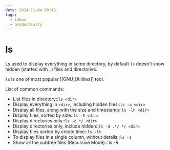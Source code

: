 ```yaml
---
date: 2024-11-04 08:42
tags:
  - inbox
  - productivity
---
```

# ls

Ls used to display everything in some directory, by default `ls` doesn't show hidden (started with `.`) files and directories.

`ls` is one of most popular [[GNU_Utilities]] tool.

List of common commands:

- List files in directory::`ls <dir>`
- Display everything in `<dir>`, including hidden files::`ls -a <dir>`
- Display all files, along with the size and timestamp::`ls -lh <dir>`
- Display files, sorted by size::`ls -S <dir>`
- Display directories only::`ls -d */ <dir>`
- Display directories only, include hidden::`ls -d .*/ */ <dir>`
- Display files sorted by create time::`ls -lt`
- To display files in a single column, without details::`ls -1`
- Show all the subtree files (Recursive Mode)::`ls -R
